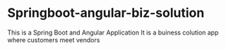 # Springboot-angular-biz-solution

This is a Spring Boot and Angular Application
It is a buiness colution app where customers meet vendors
